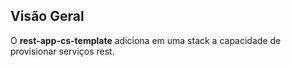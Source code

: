 ## **Visão Geral**

O **rest-app-cs-template** adiciona em uma stack a capacidade de provisionar serviços rest.